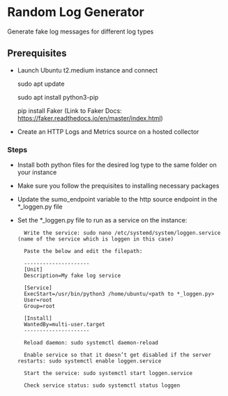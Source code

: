 # Random Log Generator
Generate fake log messages for different log types

## Prerequisites
- Launch Ubuntu t2.medium instance and connect
    
    sudo apt update
    
    sudo apt install python3-pip
    
    pip install Faker (Link to Faker Docs: https://faker.readthedocs.io/en/master/index.html)

- Create an HTTP Logs and Metrics source on a hosted collector

### Steps
- Install both python files for the desired log type to the same folder on your instance
- Make sure you follow the prequisites to installing necessary packages
- Update the sumo_endpoint variable to the http source endpoint in the *_loggen.py file
- Set the *_loggen.py file to run as a service on the instance:

        Write the service: sudo nano /etc/systemd/system/loggen.service (name of the service which is loggen in this case)

        Paste the below and edit the filepath:
        
        ---------------------
        [Unit]
        Description=My fake log service

        [Service]
        ExecStart=/usr/bin/python3 /home/ubuntu/<path to *_loggen.py>
        User=root
        Group=root

        [Install]
        WantedBy=multi-user.target
        ---------------------
        
        Reload daemon: sudo systemctl daemon-reload

        Enable service so that it doesn’t get disabled if the server restarts: sudo systemctl enable loggen.service

        Start the service: sudo systemctl start loggen.service

        Check service status: sudo systemctl status loggen



